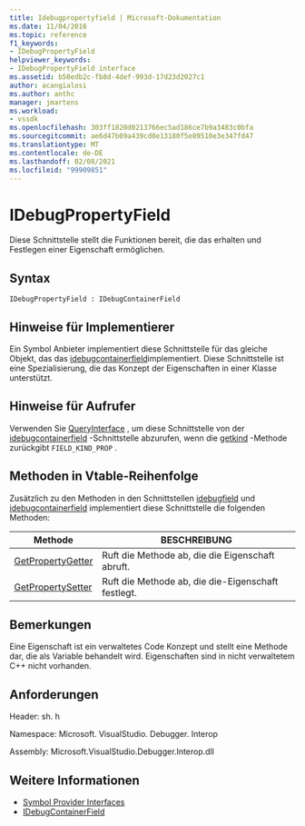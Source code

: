 ```yaml
---
title: Idebugpropertyfield | Microsoft-Dokumentation
ms.date: 11/04/2016
ms.topic: reference
f1_keywords:
- IDebugPropertyField
helpviewer_keywords:
- IDebugPropertyField interface
ms.assetid: b50edb2c-fb8d-4def-993d-17d23d2027c1
author: acangialosi
ms.author: anthc
manager: jmartens
ms.workload:
- vssdk
ms.openlocfilehash: 303ff1820d0213766ec5ad186ce7b9a3483c0bfa
ms.sourcegitcommit: ae6d47b09a439cd0e13180f5e89510e3e347fd47
ms.translationtype: MT
ms.contentlocale: de-DE
ms.lasthandoff: 02/08/2021
ms.locfileid: "99909851"
---
```

# <a name="idebugpropertyfield"></a>IDebugPropertyField
Diese Schnittstelle stellt die Funktionen bereit, die das erhalten und Festlegen einer Eigenschaft ermöglichen.

## <a name="syntax"></a>Syntax

```
IDebugPropertyField : IDebugContainerField
```

## <a name="notes-for-implementers"></a>Hinweise für Implementierer
 Ein Symbol Anbieter implementiert diese Schnittstelle für das gleiche Objekt, das das [idebugcontainerfield](../../../extensibility/debugger/reference/idebugcontainerfield.md)implementiert. Diese Schnittstelle ist eine Spezialisierung, die das Konzept der Eigenschaften in einer Klasse unterstützt.

## <a name="notes-for-callers"></a>Hinweise für Aufrufer
 Verwenden Sie [QueryInterface](/cpp/atl/queryinterface) , um diese Schnittstelle von der [idebugcontainerfield](../../../extensibility/debugger/reference/idebugcontainerfield.md) -Schnittstelle abzurufen, wenn die [getkind](../../../extensibility/debugger/reference/idebugfield-getkind.md) -Methode zurückgibt `FIELD_KIND_PROP` .

## <a name="methods-in-vtable-order"></a>Methoden in Vtable-Reihenfolge
 Zusätzlich zu den Methoden in den Schnittstellen [idebugfield](../../../extensibility/debugger/reference/idebugfield.md) und [idebugcontainerfield](../../../extensibility/debugger/reference/idebugcontainerfield.md) implementiert diese Schnittstelle die folgenden Methoden:

|Methode|BESCHREIBUNG|
|------------|-----------------|
|[GetPropertyGetter](../../../extensibility/debugger/reference/idebugpropertyfield-getpropertygetter.md)|Ruft die Methode ab, die die Eigenschaft abruft.|
|[GetPropertySetter](../../../extensibility/debugger/reference/idebugpropertyfield-getpropertysetter.md)|Ruft die Methode ab, die die-Eigenschaft festlegt.|

## <a name="remarks"></a>Bemerkungen
 Eine Eigenschaft ist ein verwaltetes Code Konzept und stellt eine Methode dar, die als Variable behandelt wird. Eigenschaften sind in nicht verwaltetem C++ nicht vorhanden.

## <a name="requirements"></a>Anforderungen
 Header: sh. h

 Namespace: Microsoft. VisualStudio. Debugger. Interop

 Assembly: Microsoft.VisualStudio.Debugger.Interop.dll

## <a name="see-also"></a>Weitere Informationen
- [Symbol Provider Interfaces](../../../extensibility/debugger/reference/symbol-provider-interfaces.md)
- [IDebugContainerField](../../../extensibility/debugger/reference/idebugcontainerfield.md)
